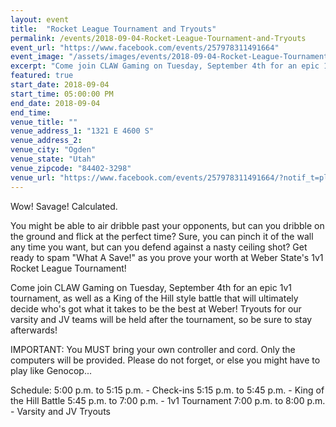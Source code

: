 ```yaml
---
layout: event
title:  "Rocket League Tournament and Tryouts"
permalink: /events/2018-09-04-Rocket-League-Tournament-and-Tryouts
event_url: "https://www.facebook.com/events/257978311491664"
event_image: "/assets/images/events/2018-09-04-Rocket-League-Tournament-and-Tryouts.jpg"
excerpt: "Come join CLAW Gaming on Tuesday, September 4th for an epic 1v1 tournament, as well as a King of the Hill style battle that will ultimately decide who's got what it takes to be the best at Weber!"
featured: true
start_date: 2018-09-04
start_time: 05:00:00 PM
end_date: 2018-09-04
end_time: 
venue_title: ""
venue_address_1: "1321 E 4600 S"
venue_address_2:
venue_city: "Ogden"
venue_state: "Utah"
venue_zipcode: "84402-3298"
venue_url: "https://www.facebook.com/events/257978311491664/?notif_t=plan_user_invited&notif_id=1535382324019736"
---
```


Wow! Savage! Calculated.

You might be able to air dribble past your opponents, but can you dribble on the ground and flick at the perfect time? Sure, you can pinch it of the wall any time you want, but can you defend against a nasty ceiling shot? Get ready to spam "What A Save!" as you prove your worth at Weber State's 1v1 Rocket League Tournament!

Come join CLAW Gaming on Tuesday, September 4th for an epic 1v1 tournament, as well as a King of the Hill style battle that will ultimately decide who's got what it takes to be the best at Weber! Tryouts for our varsity and JV teams will be held after the tournament, so be sure to stay afterwards!

IMPORTANT: You MUST bring your own controller and cord. Only the computers will be provided. Please do not forget, or else you might have to play like Genocop...

Schedule:
5:00 p.m. to 5:15 p.m. - Check-ins
5:15 p.m. to 5:45 p.m. - King of the Hill Battle
5:45 p.m. to 7:00 p.m. - 1v1 Tournament
7:00 p.m. to 8:00 p.m. - Varsity and JV Tryouts